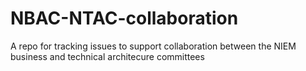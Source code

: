 # NBAC-NTAC-collaboration
A repo for tracking issues to support collaboration between the NIEM business and technical architecure committees
